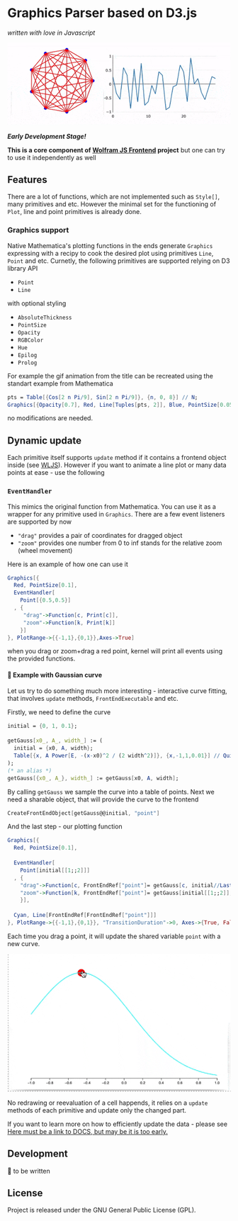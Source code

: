 # Graphics Parser based on D3.js
*written with love in Javascript*

![Img](imgs/intro.gif)

***Early Development Stage!***

__This is a core component of [Wolfram JS Frontend](https://github.com/JerryI/wolfram-js-frontend) project__
but one can try to use it independently as well

## Features
There are a lot of functions, which are not implemented such as `Style[]`, many primitives and etc. However the minimal set for the functioning of `Plot`, line and point primitives is already done.



### Graphics support
Native Mathematica's plotting functions in the ends generate `Graphics` expressing with a recipy to cook the desired plot using primitives `Line`, `Point` and etc. Curnetly, the following primitives are supported relying on D3 library API

- `Point`
- `Line`

with optional styling

- `AbsoluteThickness`
- `PointSize`
- `Opacity`
- `RGBColor`
- `Hue`
- `Epilog`
- `Prolog`

For example the gif animation from the title can be recreated using the standart example from Mathematica
```mathematica
pts = Table[{Cos[2 n Pi/9], Sin[2 n Pi/9]}, {n, 0, 8}] // N;
Graphics[{Opacity[0.7], Red, Line[Tuples[pts, 2]], Blue, PointSize[0.05], Point[pts]}]
```
no modifications are needed.

## Dynamic update
Each primitive itself supports `update` method if it contains a frontend object inside (see [WLJS](https://github.com/JerryI/wljs-interpreter)). However if you want to animate a line plot or many data points at ease - use the following

### `EventHandler`
This mimics the original function from Mathematica. You can use it as a wrapper for any primitive used in `Graphics`. There are a few event listeners are supported by now

- `"drag"` provides a pair of coordinates for dragged object
- `"zoom"` provides one number from 0 to inf stands for the relative zoom (wheel movement)

Here is an example of how one can use it

```mathematica
Graphics[{
  Red, PointSize[0.1], 
  EventHandler[
    Point[{0.5,0.5}]
  , {
     "drag"->Function[c, Print[c]],
     "zoom"->Function[k, Print[k]]
    }]
}, PlotRange->{{-1,1},{0,1}},Axes->True]
```

when you drag or zoom+drag a red point, kernel will print all events using the provided functions.

#### 🎡 Example with Gaussian curve
Let us try to do something much more interesting - interactive curve fitting, that involves `update` methods, `FrontEndExecutable` and etc.

Firstly, we need to define the curve
```mathematica
initial = {0, 1, 0.1};

getGauss[x0_, A_, width_] := (
  initial = {x0, A, width};
  Table[{x, A Power[E, -(x-x0)^2 / (2 width^2)]}, {x,-1,1,0.01}] // Quiet
);
(* an alias *)
getGauss[{x0_, A_}, width_] := getGauss[x0, A, width];
```

By calling `getGauss` we sample the curve into a table of points. Next we need a sharable object, that will provide the curve to the frontend

```mathematica
CreateFrontEndObject[getGauss@@initial, "point"]
```

And the last step - our plotting function

```mathematica
Graphics[{
  Red, PointSize[0.1], 

  EventHandler[
    Point[initial[[1;;2]]]
  , {
    "drag"->Function[c, FrontEndRef["point"]= getGauss[c, initial//Last]],
    "zoom"->Function[k, FrontEndRef["point"]= getGauss[initial[[1;;2]], k/10]]
    }],
  
  Cyan, Line[FrontEndRef[FrontEndRef["point"]]]
}, PlotRange->{{-1,1},{0,1}}, "TransitionDuration"->0, Axes->{True, False}]
```

Each time you drag a point, it will update the shared variable `point` with a new curve. 

![Demo](imgs/demo.gif)

No redrawing or reevaluation of a cell happends, it relies on a `update` methods of each primitive and update only the changed part.

If you want to learn more on how to efficiently update the data - please see [Here must be a link to DOCS, but may be it is too early.](/sorry)

## Development
🚧 to be written

## License

Project is released under the GNU General Public License (GPL).
